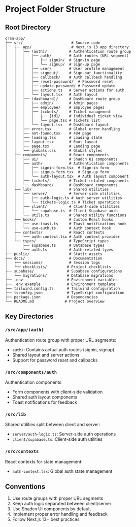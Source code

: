# Project Folder Structure

## Root Directory
```
cram-app/
├── src/                      # Source code
│   ├── app/                  # Next.js 13 app directory
│   │   ├── (auth)/          # Authentication route group
│   │   │   ├── auth/        # Auth routes (URL segment)
│   │   │   │   ├── signin/  # Sign-in page
│   │   │   │   └── signup/  # Sign-up page
│   │   │   ├── user/        # User profile management
│   │   │   ├── signout/     # Sign-out functionality
│   │   │   ├── callback/    # Auth callback handling
│   │   │   ├── reset-password/  # Password reset
│   │   │   ├── update-password/ # Password update
│   │   │   ├── actions.ts   # Server actions for auth
│   │   │   └── layout.tsx   # Auth layout
│   │   ├── (dashboard)/     # Dashboard route group
│   │   │   ├── admin/       # Admin pages
│   │   │   ├── employee/    # Employee pages
│   │   │   ├── tickets/     # Ticket management
│   │   │   │   ├── [id]/    # Individual ticket view
│   │   │   │   └── page.tsx # Tickets list
│   │   │   └── layout.tsx   # Dashboard layout
│   │   ├── error.tsx        # Global error handling
│   │   ├── not-found.tsx    # 404 page
│   │   ├── loading.tsx      # Loading state
│   │   ├── layout.tsx       # Root layout
│   │   ├── page.tsx         # Landing page
│   │   └── globals.css      # Global styles
│   ├── components/          # React components
│   │   ├── ui/              # Shadcn UI components
│   │   ├── auth/            # Authentication components
│   │   │   ├── signin-form.tsx  # Sign-in form
│   │   │   ├── signup-form.tsx  # Sign-up form
│   │   │   └── auth-layout.tsx  # Auth layout component
│   │   ├── tickets/         # Ticket-related components
│   │   └── dashboard/       # Dashboard components
│   ├── lib/                 # Shared utilities
│   │   ├── server/          # Server-side utilities
│   │   │   ├── auth-logic.ts # Auth server utilities
│   │   │   └── tickets-logic.ts # Ticket operations
│   │   ├── client/          # Client-side utilities
│   │   │   └── supabase.ts  # Client Supabase auth
│   │   └── utils.ts         # Shared utility functions
│   ├── hooks/               # Custom React hooks
│   │   ├── use-toast.ts     # Toast notifications hook
│   │   └── use-auth.ts      # Auth context hook
│   ├── contexts/            # React contexts
│   │   └── auth-context.tsx # Auth context provider
│   └── types/               # TypeScript types
│       ├── supabase.ts      # Database types
│       └── auth.ts          # Auth-related types
├── public/                  # Static assets
├── docs/                    # Documentation
│   ├── sessions/            # Session logs
│   └── checklists/         # Project checklists
├── supabase/               # Supabase configurations
│   └── migrations/         # Database migrations
├── .env                    # Environment variables
├── .env.example            # Environment template
├── tailwind.config.ts      # Tailwind configuration
├── tsconfig.json           # TypeScript configuration
├── package.json            # Dependencies
└── README.md              # Project overview
```

## Key Directories

### `/src/app/(auth)`
Authentication route group with proper URL segments:
- `auth/`: Contains actual auth routes (signin, signup)
- Shared layout and server actions
- Support for password reset and callbacks

### `/src/components/auth`
Authentication components:
- Form components with client-side validation
- Shared auth layout components
- Toast notifications for feedback

### `/src/lib`
Shared utilities split between client and server:
- `server/auth-logic.ts`: Server-side auth operations
- `client/supabase.ts`: Client-side auth utilities

### `/src/contexts`
React contexts for state management:
- `auth-context.tsx`: Global auth state management

## Conventions
1. Use route groups with proper URL segments
2. Keep auth logic separated between client/server
3. Use Shadcn UI components by default
4. Implement proper error handling and feedback
5. Follow Next.js 13+ best practices
